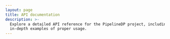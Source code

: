 ```yaml
---
layout: page
title: API documentation
description: >-
  Explore a detailed API reference for the PipelineDP project, including
  in-depth examples of proper usage.
---
```

